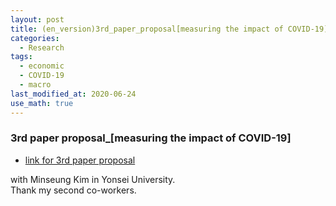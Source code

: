 ```yaml
---
layout: post
title: (en_version)3rd_paper_proposal[measuring the impact of COVID-19]
categories:
  - Research
tags:
  - economic
  - COVID-19
  - macro
last_modified_at: 2020-06-24
use_math: true
---
```


### 3rd paper proposal_[measuring the impact of COVID-19]

* [link for 3rd paper proposal](https://drive.google.com/uc?export=view&id=1_hZpP7B813oj_kE2CaMaZf5H6PeTTkmi)  

with Minseung Kim in Yonsei University.  
Thank my second co-workers.